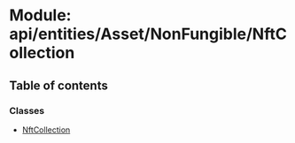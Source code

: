 # Module: api/entities/Asset/NonFungible/NftCollection

## Table of contents

### Classes

- [NftCollection](../wiki/api.entities.Asset.NonFungible.NftCollection.NftCollection)
